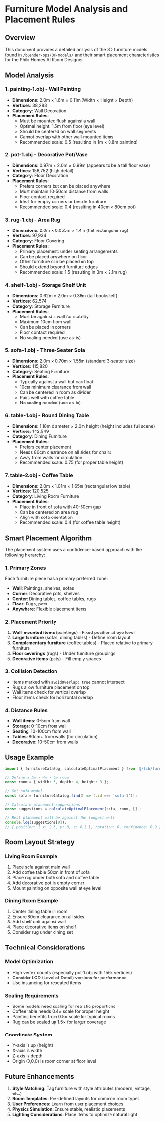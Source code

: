 # Furniture Model Analysis and Placement Rules

## Overview

This document provides a detailed analysis of the 3D furniture models found in `/blender-ops/3d-models/` and their smart placement characteristics for the Philo Homes AI Room Designer.

## Model Analysis

### 1. **painting-1.obj** - Wall Painting
- **Dimensions**: 2.0m × 1.6m × 0.11m (Width × Height × Depth)
- **Vertices**: 38,283
- **Category**: Wall Decoration
- **Placement Rules**:
  - Must be mounted flush against a wall
  - Optimal height: 1.5m from floor (eye level)
  - Should be centered on wall segments
  - Cannot overlap with other wall-mounted items
  - Recommended scale: 0.5 (resulting in 1m × 0.8m painting)

### 2. **pot-1.obj** - Decorative Pot/Vase
- **Dimensions**: 0.97m × 2.0m × 0.99m (appears to be a tall floor vase)
- **Vertices**: 156,752 (high detail)
- **Category**: Floor Decoration
- **Placement Rules**:
  - Prefers corners but can be placed anywhere
  - Must maintain 10-50cm distance from walls
  - Floor contact required
  - Ideal for empty corners or beside furniture
  - Recommended scale: 0.4 (resulting in 40cm × 80cm pot)

### 3. **rug-1.obj** - Area Rug
- **Dimensions**: 2.0m × 0.055m × 1.4m (flat rectangular rug)
- **Vertices**: 97,934
- **Category**: Floor Covering
- **Placement Rules**:
  - Primary placement: under seating arrangements
  - Can be placed anywhere on floor
  - Other furniture can be placed on top
  - Should extend beyond furniture edges
  - Recommended scale: 1.5 (resulting in 3m × 2.1m rug)

### 4. **shelf-1.obj** - Storage Shelf Unit
- **Dimensions**: 0.62m × 2.0m × 0.36m (tall bookshelf)
- **Vertices**: 62,574
- **Category**: Storage Furniture
- **Placement Rules**:
  - Must be against a wall for stability
  - Maximum 10cm from wall
  - Can be placed in corners
  - Floor contact required
  - No scaling needed (use as-is)

### 5. **sofa-1.obj** - Three-Seater Sofa
- **Dimensions**: 2.0m × 0.70m × 1.55m (standard 3-seater size)
- **Vertices**: 115,820
- **Category**: Seating Furniture
- **Placement Rules**:
  - Typically against a wall but can float
  - 10cm minimum clearance from wall
  - Can be centered in room as divider
  - Pairs well with coffee table
  - No scaling needed (use as-is)

### 6. **table-1.obj** - Round Dining Table
- **Dimensions**: 1.18m diameter × 2.0m height (height includes full scene)
- **Vertices**: 142,549
- **Category**: Dining Furniture
- **Placement Rules**:
  - Prefers center placement
  - Needs 80cm clearance on all sides for chairs
  - Away from walls for circulation
  - Recommended scale: 0.75 (for proper table height)

### 7. **table-2.obj** - Coffee Table
- **Dimensions**: 2.0m × 1.01m × 1.65m (rectangular low table)
- **Vertices**: 120,525
- **Category**: Living Room Furniture
- **Placement Rules**:
  - Place in front of sofa with 40-60cm gap
  - Can be centered on area rug
  - Align with sofa orientation
  - Recommended scale: 0.4 (for coffee table height)

## Smart Placement Algorithm

The placement system uses a confidence-based approach with the following hierarchy:

### 1. Primary Zones
Each furniture piece has a primary preferred zone:
- **Wall**: Paintings, shelves, sofas
- **Corner**: Decorative pots, shelves
- **Center**: Dining tables, coffee tables, rugs
- **Floor**: Rugs, pots
- **Anywhere**: Flexible placement items

### 2. Placement Priority
1. **Wall-mounted items** (paintings) - Fixed position at eye level
2. **Large furniture** (sofas, dining tables) - Define room layout
3. **Complementary furniture** (coffee tables) - Placed relative to primary furniture
4. **Floor coverings** (rugs) - Under furniture groupings
5. **Decorative items** (pots) - Fill empty spaces

### 3. Collision Detection
- Items marked with `avoidOverlap: true` cannot intersect
- Rugs allow furniture placement on top
- Wall items check for vertical overlap
- Floor items check for horizontal overlap

### 4. Distance Rules
- **Wall items**: 0-5cm from wall
- **Storage**: 0-10cm from wall  
- **Seating**: 10-100cm from wall
- **Tables**: 80cm+ from walls (for circulation)
- **Decorative**: 10-50cm from walls

## Usage Example

```typescript
import { furnitureCatalog, calculateOptimalPlacement } from '@/lib/furniture-placement';

// Define a 5m × 4m × 3m room
const room = { width: 5, depth: 4, height: 3 };

// Get sofa model
const sofa = furnitureCatalog.find(f => f.id === 'sofa-1')!;

// Calculate placement suggestions
const suggestions = calculateOptimalPlacement(sofa, room, []);

// Best placement will be against the longest wall
console.log(suggestions[0]);
// { position: { x: 2.5, y: 0, z: 0.1 }, rotation: 0, confidence: 0.9 }
```

## Room Layout Strategy

### Living Room Example
1. Place sofa against main wall
2. Add coffee table 50cm in front of sofa
3. Place rug under both sofa and coffee table
4. Add decorative pot in empty corner
5. Mount painting on opposite wall at eye level

### Dining Room Example
1. Center dining table in room
2. Ensure 80cm clearance on all sides
3. Add shelf unit against wall
4. Place decorative items on shelf
5. Consider rug under dining set

## Technical Considerations

### Model Optimization
- High vertex counts (especially pot-1.obj with 156k vertices)
- Consider LOD (Level of Detail) versions for performance
- Use instancing for repeated items

### Scaling Requirements
- Some models need scaling for realistic proportions
- Coffee table needs 0.4× scale for proper height
- Painting benefits from 0.5× scale for typical rooms
- Rug can be scaled up 1.5× for larger coverage

### Coordinate System
- Y-axis is up (height)
- X-axis is width
- Z-axis is depth
- Origin (0,0,0) is room corner at floor level

## Future Enhancements

1. **Style Matching**: Tag furniture with style attributes (modern, vintage, etc.)
2. **Room Templates**: Pre-defined layouts for common room types
3. **User Preferences**: Learn from user placement choices
4. **Physics Simulation**: Ensure stable, realistic placements
5. **Lighting Considerations**: Place items to optimize natural light